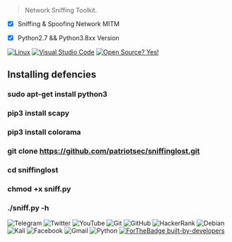 > Network Sniffing Toolkit.

- [x] Sniffing & Spoofing Network MITM
- [x] Python2.7 && Python3.8xx Version


[![Linux](https://svgshare.com/i/Zhy.svg)](https://svgshare.com/i/Zhy.svg) [![Visual Studio Code](https://img.shields.io/badge/--007ACC?logo=visual%20studio%20code&logoColor=ffffff)](https://code.visualstudio.com/)  [![Open Source? Yes!](https://badgen.net/badge/Open%20Source%20%3F/Yes%21/blue?icon=github)](https://github.com/Naereen/badges/)         

## Installing defencies
### sudo apt-get install python3
### pip3 install scapy
### pip3 install colorama
### git clone https://github.com/patriotsec/sniffinglost.git
### cd sniffinglost
### chmod +x sniff.py
### ./sniff.py -h


![Telegram](https://img.shields.io/badge/Telegram-2CA5E0?style=for-the-badge&logo=telegram&logoColor=white)
![Twitter](https://img.shields.io/badge/<handle>-%231DA1F2.svg?style=for-the-badge&logo=Twitter&logoColor=white)
![YouTube](https://img.shields.io/badge/<handle>-%23FF0000.svg?style=for-the-badge&logo=YouTube&logoColor=white)
![Git](https://img.shields.io/badge/git-%23F05033.svg?style=for-the-badge&logo=git&logoColor=white)
![GitHub](https://img.shields.io/badge/github-%23121011.svg?style=for-the-badge&logo=github&logoColor=white)
![HackerRank](https://img.shields.io/badge/-Hackerrank-2EC866?style=for-the-badge&logo=HackerRank&logoColor=white)
![Debian](https://img.shields.io/badge/Debian-D70A53?style=for-the-badge&logo=debian&logoColor=white)
![Kali](https://img.shields.io/badge/Kali-268BEE?style=for-the-badge&logo=kalilinux&logoColor=white)
![Facebook](https://img.shields.io/badge/Facebook-%231877F2.svg?style=for-the-badge&logo=Facebook&logoColor=white)
![Gmail](https://img.shields.io/badge/Gmail-D14836?style=for-the-badge&logo=gmail&logoColor=white)
![Python](https://img.shields.io/badge/Python-3776AB?style=for-the-badge&logo=python&logoColor=white) 
[![ForTheBadge built-by-developers](http://ForTheBadge.com/images/badges/built-by-developers.svg)](https://GitHub.com/Naereen/)

